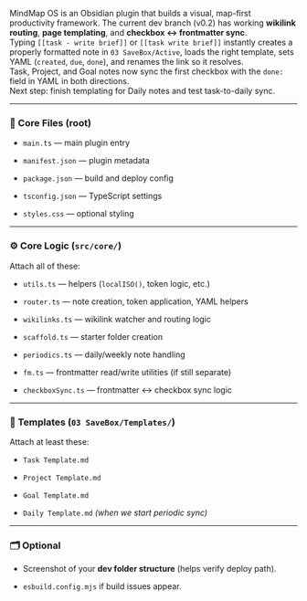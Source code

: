 MindMap OS is an Obsidian plugin that builds a visual, map-first productivity framework. The current dev branch (v0.2) has working **wikilink routing**, **page templating**, and **checkbox ↔ frontmatter sync**.  
Typing `[[task - write brief]]` or `[[task write brief]]` instantly creates a properly formatted note in `03 SaveBox/Active`, loads the right template, sets YAML (`created`, `due`, `done`), and renames the link so it resolves.  
Task, Project, and Goal notes now sync the first checkbox with the `done:` field in YAML in both directions.  
Next step: finish templating for Daily notes and test task-to-daily sync.

---
### 🧩 Core Files (root)

- `main.ts` — main plugin entry
    
- `manifest.json` — plugin metadata
    
- `package.json` — build and deploy config
    
- `tsconfig.json` — TypeScript settings
    
- `styles.css` — optional styling
    

---

### ⚙️ Core Logic (`src/core/`)

Attach all of these:

- `utils.ts` — helpers (`localISO()`, token logic, etc.)
    
- `router.ts` — note creation, token application, YAML helpers
    
- `wikilinks.ts` — wikilink watcher and routing logic
    
- `scaffold.ts` — starter folder creation
    
- `periodics.ts` — daily/weekly note handling
    
- `fm.ts` — frontmatter read/write utilities (if still separate)
    
- `checkboxSync.ts` — frontmatter ↔ checkbox sync logic
    

---

### 🧱 Templates (`03 SaveBox/Templates/`)

Attach at least these:

- `Task Template.md`
    
- `Project Template.md`
    
- `Goal Template.md`
    
- `Daily Template.md` _(when we start periodic sync)_
    

---

### 🗂 Optional

- Screenshot of your **dev folder structure** (helps verify deploy path).
    
- `esbuild.config.mjs` if build issues appear.